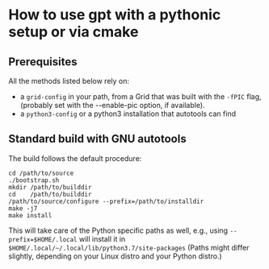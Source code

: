 # How to use gpt with a pythonic setup or via cmake

## Prerequisites

All the methods listed below rely on:

* a `grid-config` in your path, from a Grid that was
  built with the `-fPIC` flag, (probably set with the
  --enable-pic option, if available).
* a `python3-config` or a python3 installation that
  autotools can find

## Standard build with GNU autotools

The build follows the default procedure:

    cd /path/to/source
    ./bootstrap.sh
    mkdir /path/to/builddir
    cd    /path/to/builddir
    /path/to/source/configure --prefix=/path/to/installdir
    make -j7
    make install

This will take care of the Python specific paths as well,
e.g., using `--prefix=$HOME/.local`  will install it in
`$HOME/.local/~/.local/lib/python3.7/site-packages`
(Paths might differ slightly, depending on your Linux distro and
your Python distro.)
